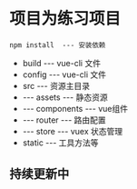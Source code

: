 # 项目为练习项目

`npm install  --- 安装依赖`
- build  --- vue-cli 文件
- config --- vue-cli 文件
- src    --- 资源主目录
- --- assets --- 静态资源
- --- components --- vue组件
- --- router     --- 路由配置
- --- store      --- vuex 状态管理
- static  ---    工具方法等 

## 持续更新中
